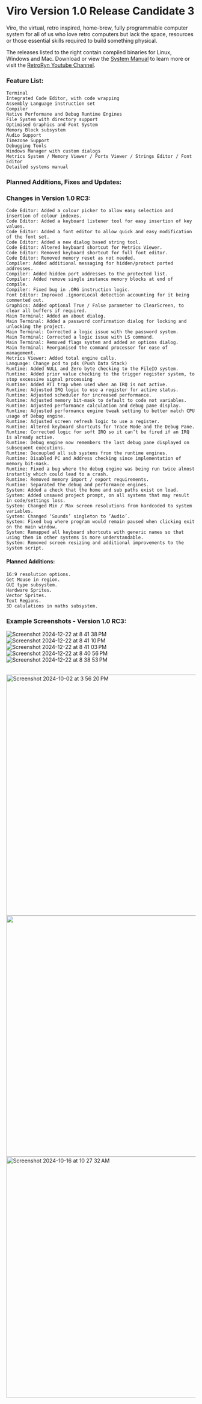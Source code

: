 # Viro Version 1.0 Release Candidate 3

Viro, the virtual, retro inspired, home-brew, fully programmable computer system for all of us who love retro computers but lack the space, resources or those essential skills required to build something physical.

The releases listed to the right contain compiled binaries for Linux, Windows and Mac.  Download or view the [System Manual](https://github.com/Virtually-Retro/Viro/blob/main/Viro%20System%20Manual.pdf) to learn more or visit the [RetroRyn Youtube Channel](https://www.youtube.com/@RetroRyn).

### Feature List:
	Terminal
	Integrated Code Editor, with code wrapping
	Assembly Language instruction set
	Compiler
	Native Performane and Debug Runtime Engines
	File System with directory support
	Optimised Graphics and Font System
	Memory Block subsystem
	Audio Support
	Timezone Support
	Debugging Tools
	Windows Manager with custom dialogs
	Metrics System / Memory Viewer / Ports Viewer / Strings Editor / Font Editor
	Detailed systems manual
	
### Planned Additions, Fixes and Updates:

### Changes in Version 1.0 RC3:
	Code Editor: Added a colour picker to allow easy selection and insertion of colour indexes.
	Code Editor: Added a keyboard listener tool for easy insertion of key values.
	Code Editor: Added a font editor to allow quick and easy modification of the font set.
	Code Editor: Added a new dialog based string tool.
	Code Editor: Altered keyboard shortcut for Metrics Viewer.
	Code Editor: Removed keyboard shortcut for full font editor.
	Code Editor: Removed memory reset as not needed.
	Compiler: Added additional messaging for hidden/protect ported addresses.  
	Compiler: Added hidden port addresses to the protected list.
	Compiler: Added remove single instance memory blocks at end of compile.
	Compiler: Fixed bug in .ORG instruction logic.
	Font Editor: Improved .ignoreLocal detection accounting for it being commented out.
	Graphics: Added optional True / False parameter to ClearScreen, to clear all buffers if required.
	Main Terminal: Added an about dialog.
	Main Terminal: Added a password confirmation dialog for locking and unlocking the project.
	Main Terminal: Corrected a logic issue with the password system.
	Main Terminal: Corrected a logic issue with LS command.
	Main Terminal: Removed flags system and added an options dialog.
	Main Terminal: Reorganised the command processor for ease of management.
	Metrics Viewer: Added total engine calls.
	Language: Change pcd to pds (Push Data Stack)
	Runtime: Added NULL and Zero byte checking to the FileIO system.
	Runtime: Added prior value checking to the trigger register system, to stop excessive signal processing
	Runtime: Added RTI trap when used when an IRQ is not active.
	Runtime: Adjusted IRQ logic to use a register for active status.
	Runtime: Adjusted scheduler for increased performance.
	Runtime: Adjusted memory bit-mask to default to code not variables.
	Runtime: Adjusted performance calculation and debug pane display.
	Runtime: Adjusted performance engine tweak setting to better match CPU usage of Debug engine.
	Runtime: Adjusted screen refresh logic to use a register.
	Runtime: Altered keyboard shortcuts for Trace Mode and the Debug Pane.
	Runtime: Corrected logic for soft IRQ so it can’t be fired if an IRQ is already active.
	Runtime: Debug engine now remembers the last debug pane displayed on subsequent executions.
	Runtime: Decoupled all sub systems from the runtime engines.
	Runtime: Disabled PC and Address checking since implementation of memory bit-mask.
	Runtime: Fixed a bug where the debug engine was being run twice almost instantly which could lead to a crash.
	Runtime: Removed memory import / export requirements.
	Runtime: Separated the debug and performance engines.
	System: Added a check that the home and sub paths exist on load.
	System: Added unsaved project prompt, on all systems that may result in code/settings loss.
	System: Changed Min / Max screen resolutions from hardcoded to system variables.
	System: Changed ‘Sounds’ singleton to ‘Audio’.
	System: Fixed bug where program would remain paused when clicking exit on the main window.
	System: Remapped all keyboard shortcuts with generic names so that using them in other systems is more understandable.
	System: Removed screen resizing and additional improvements to the system script.

#### Planned Additions:
	16:9 resolution options.
	Get Mouse in region.
	GUI type subsystem.
	Hardware Sprites.
	Vector Sprites.
	Text Regions.
	3D calulations in maths subsystem.

### Example Screenshots - Version 1.0 RC3:

<p align="center">

![Screenshot 2024-12-22 at 8 41 38 PM](https://github.com/user-attachments/assets/c488e432-f696-42b1-b343-46c090aa7436)
<br>
![Screenshot 2024-12-22 at 8 41 10 PM](https://github.com/user-attachments/assets/55f01159-c339-4a8a-bf7d-cc2cce692bba)
<br>
![Screenshot 2024-12-22 at 8 41 03 PM](https://github.com/user-attachments/assets/d67cedba-fe0d-4bd2-ba24-b7e8768b224c)
<br>
![Screenshot 2024-12-22 at 8 40 56 PM](https://github.com/user-attachments/assets/9552d849-34f3-414c-9841-82b4c34a31f4)
<br>
![Screenshot 2024-12-22 at 8 38 53 PM](https://github.com/user-attachments/assets/6abeb91f-c4f3-4e37-9069-543987c926de)
	
<br>
<img width="640" alt="Screenshot 2024-10-02 at 3 56 20 PM" src="https://github.com/user-attachments/assets/13924f5c-be3a-4e58-b359-5b452eb7bddc">
<br>
<img width="640" src="https://github.com/user-attachments/assets/27be8bf5-b224-434f-9662-23312c8c8ea6">
<br>
<img width="640" alt="Screenshot 2024-10-16 at 10 27 32 AM" src="https://github.com/user-attachments/assets/2c3e6e99-b5f5-4ada-81cd-5cc44fe4cd79">
</p>

